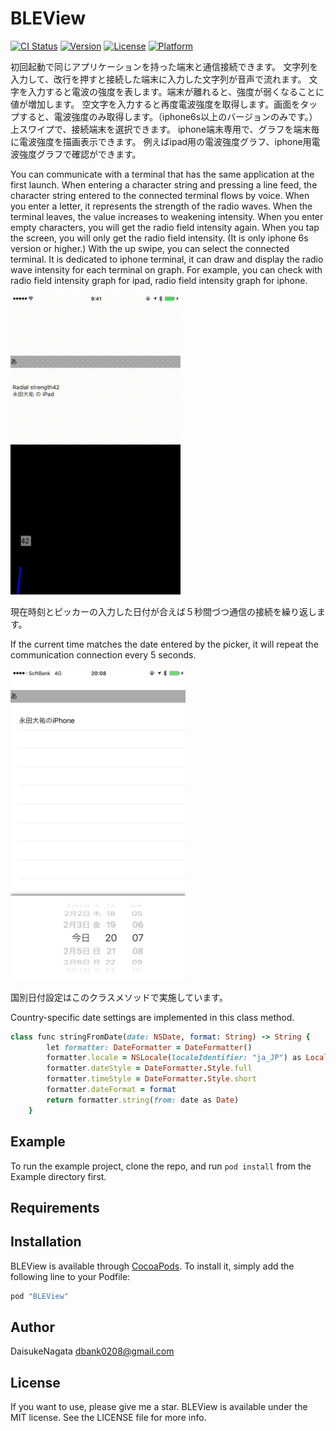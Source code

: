 # BLEView

[![CI Status](http://img.shields.io/travis/永田大祐/BLEView.svg?style=flat)](https://travis-ci.org/永田大祐/BLEView)
[![Version](https://img.shields.io/cocoapods/v/BLEView.svg?style=flat)](http://cocoapods.org/pods/BLEView)
[![License](https://img.shields.io/cocoapods/l/BLEView.svg?style=flat)](http://cocoapods.org/pods/BLEView)
[![Platform](https://img.shields.io/cocoapods/p/BLEView.svg?style=flat)](http://cocoapods.org/pods/BLEView)

初回起動で同じアプリケーションを持った端末と通信接続できます。
文字列を入力して、改行を押すと接続した端末に入力した文字列が音声で流れます。
文字を入力すると電波の強度を表します。端末が離れると、強度が弱くなることに値が増加します。
空文字を入力すると再度電波強度を取得します。画面をタップすると、電波強度のみ取得します。（iphone6s以上のバージョンのみです。）
上スワイプで、接続端末を選択できます。
iphone端末専用で、グラフを端末毎に電波強度を描画表示できます。
例えばipad用の電波強度グラフ、iphone用電波強度グラフで確認ができます。


You can communicate with a terminal that has the same application at the first launch.
When entering a character string and pressing a line feed, the character string entered to the connected terminal flows by voice.
When you enter a letter, it represents the strength of the radio waves. When the terminal leaves, the value increases to weakening intensity.
When you enter empty characters, you will get the radio field intensity again. When you tap the screen, you will only get the radio field intensity. (It is only iphone 6s version or higher.)
With the up swipe, you can select the connected terminal.
It is dedicated to iphone terminal, it can draw and display the radio wave intensity for each terminal on graph.
For example, you can check with radio field intensity graph for ipad, radio field intensity graph for iphone.


![](https://github.com/daisukenagata/BLEView/blob/master/BLE_Movie.gif?raw=true)

現在時刻とピッカーの入力した日付が合えば５秒間づつ通信の接続を繰り返します。

If the current time matches the date entered by the picker, it will repeat the communication connection every 5 seconds.

<img src="https://github.com/daisukenagata/BLEView/blob/master/Alarm.png?raw=true" width="280px">

国別日付設定はこのクラスメソッドで実施しています。

Country-specific date settings are implemented in this class method.

```ruby
class func stringFromDate(date: NSDate, format: String) -> String {
        let formatter: DateFormatter = DateFormatter()
        formatter.locale = NSLocale(localeIdentifier: "ja_JP") as Locale!
        formatter.dateStyle = DateFormatter.Style.full
        formatter.timeStyle = DateFormatter.Style.short
        formatter.dateFormat = format
        return formatter.string(from: date as Date)
    }
```
## Example

To run the example project, clone the repo, and run `pod install` from the Example directory first.

## Requirements

## Installation

BLEView is available through [CocoaPods](http://cocoapods.org). To install
it, simply add the following line to your Podfile:

```ruby
pod "BLEView"
```

## Author

DaisukeNagata dbank0208@gmail.com

## License
If you want to use, please give me a star.
BLEView is available under the MIT license. See the LICENSE file for more info.

